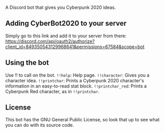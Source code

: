 A Discord bot that gives you Cyberpunk 2020 ideas.

## Adding CyberBot2020 to your server
Simply go to this link and add it to your server from there: https://discord.com/api/oauth2/authorize?client_id=849350543129968641&permissions=67584&scope=bot

## Using the bot
Use !! to call on the bot.
`!!help`: Help page.
`!!character`: Gives you a character idea.
`!!printchar`: Prints a Cyberpunk 2020 character's information in an easy-to-read stat block.
`!!printchar_red`: Prints a Cyberpunk Red character, as in `!!printchar`.

## License
This bot has the GNU General Public License, so look that up to see what you can do with its source code.
